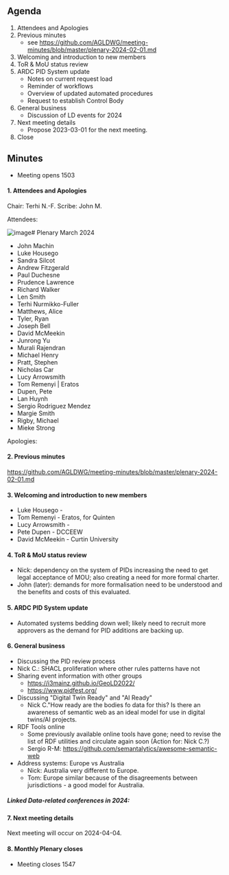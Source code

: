 ## Agenda

1. Attendees and Apologies
2. Previous minutes
    * see <https://github.com/AGLDWG/meeting-minutes/blob/master/plenary-2024-02-01.md> 
3. Welcoming and introduction to new members
4. ToR & MoU status review
5. ARDC PID System update
   * Notes on current request load
   * Reminder of workflows
   * Overview of updated automated procedures
   * Request to establish Control Body
6. General business
   * Discussion of LD events for 2024
7. Next meeting details
    * Propose 2023-03-01 for the next meeting.
8. Close 

## Minutes 

* Meeting opens 1503
  
#### 1. Attendees and Apologies

Chair: Terhi N.-F.
Scribe: John M.

Attendees:

![image](https://github.com/AGLDWG/meeting-minutes/assets/8801537/9026a03f-4cec-4f9e-825d-b24c8bf912ed)# Plenary March 2024

* John Machin
* Luke Housego
* Sandra Silcot
* Andrew Fitzgerald
* Paul Duchesne
* Prudence Lawrence
* Richard Walker
* Len Smith
* Terhi Nurmikko-Fuller
* Matthews, Alice
* Tyler, Ryan
* Joseph Bell
* David McMeekin
* Junrong Yu
* Murali Rajendran
* Michael Henry
* Pratt, Stephen
* Nicholas Car
* Lucy Arrowsmith
* Tom Remenyi | Eratos
* Dupen, Pete
* Lan Huynh
* Sergio Rodriguez Mendez
* Margie Smith
* Rigby, Michael
* Mieke Strong

Apologies: 

#### 2. Previous minutes

<https://github.com/AGLDWG/meeting-minutes/blob/master/plenary-2024-02-01.md> 

#### 3. Welcoming and introduction to new members

* Luke Housego - 
* Tom Remenyi - Eratos, for Quinten
* Lucy Arrowsmith - 
* Pete Dupen - DCCEEW
* David McMeekin - Curtin University

#### 4. ToR & MoU status review

* Nick: dependency on the system of PIDs increasing the need to get legal acceptance of MOU; also creating a need for more formal charter.
* John (later): demands for more formalisation need to be understood and the benefits and costs of this evaluated.

#### 5. ARDC PID System update

* Automated systems bedding down well; likely need to recruit more approvers as the demand for PID additions are backing up.

#### 6. General business

* Discussing the PID review process
* Nick C.: SHACL proliferation where other rules patterns have not
* Sharing event information with other groups
   * https://i3mainz.github.io/GeoLD2022/
   * https://www.pidfest.org/
* Discussing "Digital Twin Ready" and "AI Ready"
  * Nick C."How ready are the bodies fo data for this? Is there an awareness of semantic web as an ideal model for use in digital twins/AI projects.
* RDF Tools online
  * Some previously available online tools have gone; need to revise the list of RDF utilities and circulate again soon (Action for: Nick C.?)
  * Sergio R-M: https://github.com/semantalytics/awesome-semantic-web
* Address systems: Europe vs Australia
   * Nick: Australia very different to Europe.
   * Tom: Europe similar because of the disagreements between jurisdictions - a good model for Australia.

##### Linked Data-related conferences in 2024:

#### 7. Next meeting details

Next meeting will occur on 2024-04-04.

#### 8. Monthly Plenary closes 

* Meeting closes 1547
